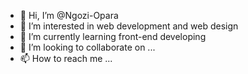- 👋 Hi, I’m @Ngozi-Opara
- 👀 I’m interested in web development and web design
- 🌱 I’m currently learning front-end developing
- 💞️ I’m looking to collaborate on ...
- 📫 How to reach me ...

<!---
Ngozi-Opara/Ngozi-Opara is a ✨ special ✨ repository because its `README.md` (this file) appears on your GitHub profile.
You can click the Preview link to take a look at your changes.
--->
